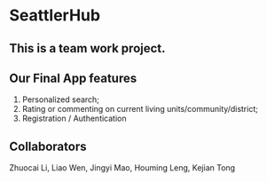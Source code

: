 # SeattlerHub
## This is a team work project.

## Our Final App features
1. Personalized search;
2. Rating or commenting on current living units/community/district;
3. Registration / Authentication

## Collaborators
Zhuocai Li, Liao Wen, Jingyi Mao, Houming Leng, Kejian Tong 

